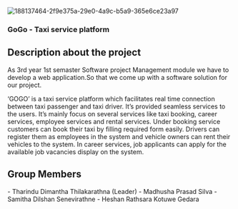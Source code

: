 ![188137464-2f9e375a-29e0-4a9c-b5a9-365e6ce23a97](https://user-images.githubusercontent.com/88552872/188137973-be52df68-7dd0-45be-b78b-38f8fa4f31bb.png)

<h3 align="left"> GoGo - Taxi service platform</h3>

<h2 align="left">Description about the project</h2>

As 3rd year 1st semaster Software project Management module we have to develop a web application.So that we come up with a software solution for our project.

‘GOGO’ is a taxi service platform which facilitates real time connection between taxi passenger and taxi driver. It’s provided seamless services to the users. It’s mainly focus on several services like taxi booking, career services, employee services and rental services. Under booking service customers can book their taxi by filling required form easily. Drivers can register them as employees in the system and vehicle owners can rent their vehicles to the system. In career services, job applicants can apply for the available job vacancies display on the system.
 
 <h2 align="left">Group Members</h2>
 - Tharindu Dimantha Thilakarathna (Leader)
 - Madhusha Prasad Silva
 - Samitha Dilshan Senevirathne
 - Heshan Rathsara Kotuwe Gedara
 
 
